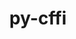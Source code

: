 ---
title: "py-cffi"
layout: cache
categories: [package, develop-2024-03-10]
meta: {"versions": ["1.15.1"], "compilers": ["apple-clang@=15.0.0", "cce@=15.0.1", "gcc@=11.1.0", "gcc@=11.4.0", "gcc@=7.3.1", "gcc@=7.5.0", "gcc@=9.4.0", "oneapi@=2024.0.0"], "oss": ["amzn2", "rhel8", "ubuntu18.04", "ubuntu20.04", "ubuntu22.04", "ventura"], "platforms": ["darwin", "linux"], "targets": ["aarch64", "neoverse_n1", "neoverse_v1", "neoverse_v2", "ppc64le", "x86_64_v3", "zen4"], "stacks": ["aws-isc", "aws-isc-aarch64", "data-vis-sdk", "e4s", "e4s-cray-rhel", "e4s-neoverse-v2", "e4s-neoverse_v1", "e4s-oneapi", "e4s-power", "ml-darwin-aarch64-mps", "ml-linux-x86_64-cpu", "ml-linux-x86_64-cuda", "ml-linux-x86_64-rocm", "radiuss", "root"], "num_specs": 25, "num_specs_by_stack": {"root": 25, "ml-darwin-aarch64-mps": 1, "aws-isc-aarch64": 2, "aws-isc": 1, "e4s-power": 3, "e4s-cray-rhel": 1, "radiuss": 1, "data-vis-sdk": 2, "e4s-neoverse_v1": 3, "e4s-neoverse-v2": 3, "e4s": 4, "ml-linux-x86_64-cpu": 1, "ml-linux-x86_64-cuda": 1, "ml-linux-x86_64-rocm": 1, "e4s-oneapi": 3}}
spec_details: [{"hash": "pvj5g4lmjf2onvhqj2phkiwyq356dgb7", "compiler": "apple-clang@=15.0.0", "versions": ["1.15.1"], "os": "ventura", "platform": "darwin", "target": "aarch64", "variants": ["build_system=python_pip"], "stacks": ["root", "ml-darwin-aarch64-mps"], "size": "-", "tarball": "https://binaries.spack.io/releases/develop-2024-03-10/build_cache/darwin-ventura-aarch64/apple-clang-15.0.0/py-cffi-1.15.1/darwin-ventura-aarch64-apple-clang-15.0.0-py-cffi-1.15.1-pvj5g4lmjf2onvhqj2phkiwyq356dgb7.spack"}, {"hash": "oip5unxiu7mljhazrutjidknhfr26vfk", "compiler": "gcc@=7.3.1", "versions": ["1.15.1"], "os": "amzn2", "platform": "linux", "target": "aarch64", "variants": ["build_system=python_pip"], "stacks": ["aws-isc-aarch64", "root"], "size": "-", "tarball": "https://binaries.spack.io/releases/develop-2024-03-10/build_cache/linux-amzn2-aarch64/gcc-7.3.1/py-cffi-1.15.1/linux-amzn2-aarch64-gcc-7.3.1-py-cffi-1.15.1-oip5unxiu7mljhazrutjidknhfr26vfk.spack"}, {"hash": "xzqijcmsvnrycdymswlyxswhhbac56wq", "compiler": "gcc@=7.3.1", "versions": ["1.15.1"], "os": "amzn2", "platform": "linux", "target": "neoverse_n1", "variants": ["build_system=python_pip"], "stacks": ["aws-isc-aarch64", "root"], "size": "-", "tarball": "https://binaries.spack.io/releases/develop-2024-03-10/build_cache/linux-amzn2-neoverse_n1/gcc-7.3.1/py-cffi-1.15.1/linux-amzn2-neoverse_n1-gcc-7.3.1-py-cffi-1.15.1-xzqijcmsvnrycdymswlyxswhhbac56wq.spack"}, {"hash": "45td4bs54sbfsb7524bhcuvt6hakdt4a", "compiler": "gcc@=7.3.1", "versions": ["1.15.1"], "os": "amzn2", "platform": "linux", "target": "x86_64_v3", "variants": ["build_system=python_pip"], "stacks": ["aws-isc", "root"], "size": "-", "tarball": "https://binaries.spack.io/releases/develop-2024-03-10/build_cache/linux-amzn2-x86_64_v3/gcc-7.3.1/py-cffi-1.15.1/linux-amzn2-x86_64_v3-gcc-7.3.1-py-cffi-1.15.1-45td4bs54sbfsb7524bhcuvt6hakdt4a.spack"}, {"hash": "kmjzrwjsy6pzh7wgvtvhioorb23evgng", "compiler": "gcc@=9.4.0", "versions": ["1.15.1"], "os": "ubuntu20.04", "platform": "linux", "target": "ppc64le", "variants": ["build_system=python_pip"], "stacks": ["e4s-power", "root"], "size": "-", "tarball": "https://binaries.spack.io/releases/develop-2024-03-10/build_cache/linux-ubuntu20.04-ppc64le/gcc-9.4.0/py-cffi-1.15.1/linux-ubuntu20.04-ppc64le-gcc-9.4.0-py-cffi-1.15.1-kmjzrwjsy6pzh7wgvtvhioorb23evgng.spack"}, {"hash": "ihu6he2quujkri7zk6biuf64x353v55n", "compiler": "cce@=15.0.1", "versions": ["1.15.1"], "os": "rhel8", "platform": "linux", "target": "zen4", "variants": ["build_system=python_pip"], "stacks": ["root", "e4s-cray-rhel"], "size": "-", "tarball": "https://binaries.spack.io/releases/develop-2024-03-10/build_cache/linux-rhel8-zen4/cce-15.0.1/py-cffi-1.15.1/linux-rhel8-zen4-cce-15.0.1-py-cffi-1.15.1-ihu6he2quujkri7zk6biuf64x353v55n.spack"}, {"hash": "bpv2vmhma3m7wtldx2bjnebk6kupckuq", "compiler": "gcc@=7.5.0", "versions": ["1.15.1"], "os": "ubuntu18.04", "platform": "linux", "target": "x86_64_v3", "variants": ["build_system=python_pip"], "stacks": ["root", "radiuss"], "size": "-", "tarball": "https://binaries.spack.io/releases/develop-2024-03-10/build_cache/linux-ubuntu18.04-x86_64_v3/gcc-7.5.0/py-cffi-1.15.1/linux-ubuntu18.04-x86_64_v3-gcc-7.5.0-py-cffi-1.15.1-bpv2vmhma3m7wtldx2bjnebk6kupckuq.spack"}, {"hash": "g2nxmvfwe5semrwsjuvacc67kqpsdwit", "compiler": "gcc@=9.4.0", "versions": ["1.15.1"], "os": "ubuntu20.04", "platform": "linux", "target": "ppc64le", "variants": ["build_system=python_pip"], "stacks": ["e4s-power", "root"], "size": "-", "tarball": "https://binaries.spack.io/releases/develop-2024-03-10/build_cache/linux-ubuntu20.04-ppc64le/gcc-9.4.0/py-cffi-1.15.1/linux-ubuntu20.04-ppc64le-gcc-9.4.0-py-cffi-1.15.1-g2nxmvfwe5semrwsjuvacc67kqpsdwit.spack"}, {"hash": "ab6zbjknqz566ddsdztxvgcayrlau5x6", "compiler": "gcc@=9.4.0", "versions": ["1.15.1"], "os": "ubuntu20.04", "platform": "linux", "target": "ppc64le", "variants": ["build_system=python_pip"], "stacks": ["e4s-power", "root"], "size": "-", "tarball": "https://binaries.spack.io/releases/develop-2024-03-10/build_cache/linux-ubuntu20.04-ppc64le/gcc-9.4.0/py-cffi-1.15.1/linux-ubuntu20.04-ppc64le-gcc-9.4.0-py-cffi-1.15.1-ab6zbjknqz566ddsdztxvgcayrlau5x6.spack"}, {"hash": "crdpbmsabyu5k65numca6aaxqbvhcazz", "compiler": "gcc@=11.1.0", "versions": ["1.15.1"], "os": "ubuntu20.04", "platform": "linux", "target": "x86_64_v3", "variants": ["build_system=python_pip"], "stacks": ["root", "data-vis-sdk"], "size": "-", "tarball": "https://binaries.spack.io/releases/develop-2024-03-10/build_cache/linux-ubuntu20.04-x86_64_v3/gcc-11.1.0/py-cffi-1.15.1/linux-ubuntu20.04-x86_64_v3-gcc-11.1.0-py-cffi-1.15.1-crdpbmsabyu5k65numca6aaxqbvhcazz.spack"}, {"hash": "iqrdhefrtfiroz2zieblap6zwlfwv624", "compiler": "gcc@=11.1.0", "versions": ["1.15.1"], "os": "ubuntu20.04", "platform": "linux", "target": "x86_64_v3", "variants": ["build_system=python_pip"], "stacks": ["root", "data-vis-sdk"], "size": "-", "tarball": "https://binaries.spack.io/releases/develop-2024-03-10/build_cache/linux-ubuntu20.04-x86_64_v3/gcc-11.1.0/py-cffi-1.15.1/linux-ubuntu20.04-x86_64_v3-gcc-11.1.0-py-cffi-1.15.1-iqrdhefrtfiroz2zieblap6zwlfwv624.spack"}, {"hash": "qz2oow3cfgpe23vspdtjqbzxdla4lni6", "compiler": "gcc@=11.4.0", "versions": ["1.15.1"], "os": "ubuntu22.04", "platform": "linux", "target": "neoverse_v1", "variants": ["build_system=python_pip"], "stacks": ["e4s-neoverse_v1", "root"], "size": "-", "tarball": "https://binaries.spack.io/releases/develop-2024-03-10/build_cache/linux-ubuntu22.04-neoverse_v1/gcc-11.4.0/py-cffi-1.15.1/linux-ubuntu22.04-neoverse_v1-gcc-11.4.0-py-cffi-1.15.1-qz2oow3cfgpe23vspdtjqbzxdla4lni6.spack"}, {"hash": "mpzu3t26h3u6pbtywcytbcqy5zuf3ru2", "compiler": "gcc@=11.4.0", "versions": ["1.15.1"], "os": "ubuntu22.04", "platform": "linux", "target": "neoverse_v1", "variants": ["build_system=python_pip"], "stacks": ["e4s-neoverse_v1", "root"], "size": "-", "tarball": "https://binaries.spack.io/releases/develop-2024-03-10/build_cache/linux-ubuntu22.04-neoverse_v1/gcc-11.4.0/py-cffi-1.15.1/linux-ubuntu22.04-neoverse_v1-gcc-11.4.0-py-cffi-1.15.1-mpzu3t26h3u6pbtywcytbcqy5zuf3ru2.spack"}, {"hash": "3at2jowlzpau72ujemhdsnabcbbfteko", "compiler": "gcc@=11.4.0", "versions": ["1.15.1"], "os": "ubuntu22.04", "platform": "linux", "target": "neoverse_v1", "variants": ["build_system=python_pip"], "stacks": ["e4s-neoverse_v1", "root"], "size": "-", "tarball": "https://binaries.spack.io/releases/develop-2024-03-10/build_cache/linux-ubuntu22.04-neoverse_v1/gcc-11.4.0/py-cffi-1.15.1/linux-ubuntu22.04-neoverse_v1-gcc-11.4.0-py-cffi-1.15.1-3at2jowlzpau72ujemhdsnabcbbfteko.spack"}, {"hash": "kmlzznfzycyd5f3dxixyq5hkbitj42mb", "compiler": "gcc@=11.4.0", "versions": ["1.15.1"], "os": "ubuntu22.04", "platform": "linux", "target": "neoverse_v2", "variants": ["build_system=python_pip"], "stacks": ["e4s-neoverse-v2", "root"], "size": "-", "tarball": "https://binaries.spack.io/releases/develop-2024-03-10/build_cache/linux-ubuntu22.04-neoverse_v2/gcc-11.4.0/py-cffi-1.15.1/linux-ubuntu22.04-neoverse_v2-gcc-11.4.0-py-cffi-1.15.1-kmlzznfzycyd5f3dxixyq5hkbitj42mb.spack"}, {"hash": "gvovensmb4gzhvflo37zuviqqslllaju", "compiler": "gcc@=11.4.0", "versions": ["1.15.1"], "os": "ubuntu22.04", "platform": "linux", "target": "neoverse_v2", "variants": ["build_system=python_pip"], "stacks": ["e4s-neoverse-v2", "root"], "size": "-", "tarball": "https://binaries.spack.io/releases/develop-2024-03-10/build_cache/linux-ubuntu22.04-neoverse_v2/gcc-11.4.0/py-cffi-1.15.1/linux-ubuntu22.04-neoverse_v2-gcc-11.4.0-py-cffi-1.15.1-gvovensmb4gzhvflo37zuviqqslllaju.spack"}, {"hash": "2d567h6tvrvwpjo4is5xgpwyfcm56vz5", "compiler": "gcc@=11.4.0", "versions": ["1.15.1"], "os": "ubuntu22.04", "platform": "linux", "target": "neoverse_v2", "variants": ["build_system=python_pip"], "stacks": ["e4s-neoverse-v2", "root"], "size": "-", "tarball": "https://binaries.spack.io/releases/develop-2024-03-10/build_cache/linux-ubuntu22.04-neoverse_v2/gcc-11.4.0/py-cffi-1.15.1/linux-ubuntu22.04-neoverse_v2-gcc-11.4.0-py-cffi-1.15.1-2d567h6tvrvwpjo4is5xgpwyfcm56vz5.spack"}, {"hash": "ekpsqnsuew5jhfvxyuiddp6m24lb3zij", "compiler": "gcc@=11.4.0", "versions": ["1.15.1"], "os": "ubuntu22.04", "platform": "linux", "target": "x86_64_v3", "variants": ["build_system=python_pip"], "stacks": ["e4s", "root"], "size": "-", "tarball": "https://binaries.spack.io/releases/develop-2024-03-10/build_cache/linux-ubuntu22.04-x86_64_v3/gcc-11.4.0/py-cffi-1.15.1/linux-ubuntu22.04-x86_64_v3-gcc-11.4.0-py-cffi-1.15.1-ekpsqnsuew5jhfvxyuiddp6m24lb3zij.spack"}, {"hash": "nfxk4qhzrqm2ca3x6wlwa2f6nazzscem", "compiler": "gcc@=11.4.0", "versions": ["1.15.1"], "os": "ubuntu22.04", "platform": "linux", "target": "x86_64_v3", "variants": ["build_system=python_pip"], "stacks": ["e4s", "root"], "size": "-", "tarball": "https://binaries.spack.io/releases/develop-2024-03-10/build_cache/linux-ubuntu22.04-x86_64_v3/gcc-11.4.0/py-cffi-1.15.1/linux-ubuntu22.04-x86_64_v3-gcc-11.4.0-py-cffi-1.15.1-nfxk4qhzrqm2ca3x6wlwa2f6nazzscem.spack"}, {"hash": "32v47lpsocyjin56ehkoesphjtkua4oh", "compiler": "gcc@=11.4.0", "versions": ["1.15.1"], "os": "ubuntu22.04", "platform": "linux", "target": "x86_64_v3", "variants": ["build_system=python_pip"], "stacks": ["e4s", "root"], "size": "-", "tarball": "https://binaries.spack.io/releases/develop-2024-03-10/build_cache/linux-ubuntu22.04-x86_64_v3/gcc-11.4.0/py-cffi-1.15.1/linux-ubuntu22.04-x86_64_v3-gcc-11.4.0-py-cffi-1.15.1-32v47lpsocyjin56ehkoesphjtkua4oh.spack"}, {"hash": "eydl4ux2iibh7c4itkaxyqxtz6j2sqza", "compiler": "gcc@=11.4.0", "versions": ["1.15.1"], "os": "ubuntu22.04", "platform": "linux", "target": "x86_64_v3", "variants": ["build_system=python_pip"], "stacks": ["e4s", "root"], "size": "-", "tarball": "https://binaries.spack.io/releases/develop-2024-03-10/build_cache/linux-ubuntu22.04-x86_64_v3/gcc-11.4.0/py-cffi-1.15.1/linux-ubuntu22.04-x86_64_v3-gcc-11.4.0-py-cffi-1.15.1-eydl4ux2iibh7c4itkaxyqxtz6j2sqza.spack"}, {"hash": "xs6tredhtwcn6efxl43pdzyul56qtudm", "compiler": "gcc@=11.4.0", "versions": ["1.15.1"], "os": "ubuntu22.04", "platform": "linux", "target": "x86_64_v3", "variants": ["build_system=python_pip"], "stacks": ["ml-linux-x86_64-cpu", "ml-linux-x86_64-cuda", "ml-linux-x86_64-rocm", "root"], "size": "-", "tarball": "https://binaries.spack.io/releases/develop-2024-03-10/build_cache/linux-ubuntu22.04-x86_64_v3/gcc-11.4.0/py-cffi-1.15.1/linux-ubuntu22.04-x86_64_v3-gcc-11.4.0-py-cffi-1.15.1-xs6tredhtwcn6efxl43pdzyul56qtudm.spack"}, {"hash": "kjjmgfjxdoh2aql25nq2ijzfrcuy4gs3", "compiler": "oneapi@=2024.0.0", "versions": ["1.15.1"], "os": "ubuntu22.04", "platform": "linux", "target": "x86_64_v3", "variants": ["build_system=python_pip"], "stacks": ["e4s-oneapi", "root"], "size": "-", "tarball": "https://binaries.spack.io/releases/develop-2024-03-10/build_cache/linux-ubuntu22.04-x86_64_v3/oneapi-2024.0.0/py-cffi-1.15.1/linux-ubuntu22.04-x86_64_v3-oneapi-2024.0.0-py-cffi-1.15.1-kjjmgfjxdoh2aql25nq2ijzfrcuy4gs3.spack"}, {"hash": "nghmcs3r7l32mlvzbwftdnbvyjefq73f", "compiler": "oneapi@=2024.0.0", "versions": ["1.15.1"], "os": "ubuntu22.04", "platform": "linux", "target": "x86_64_v3", "variants": ["build_system=python_pip"], "stacks": ["e4s-oneapi", "root"], "size": "-", "tarball": "https://binaries.spack.io/releases/develop-2024-03-10/build_cache/linux-ubuntu22.04-x86_64_v3/oneapi-2024.0.0/py-cffi-1.15.1/linux-ubuntu22.04-x86_64_v3-oneapi-2024.0.0-py-cffi-1.15.1-nghmcs3r7l32mlvzbwftdnbvyjefq73f.spack"}, {"hash": "kvkasv7ard4fwu6fdgfgoet6tu4ejvch", "compiler": "oneapi@=2024.0.0", "versions": ["1.15.1"], "os": "ubuntu22.04", "platform": "linux", "target": "x86_64_v3", "variants": ["build_system=python_pip"], "stacks": ["e4s-oneapi", "root"], "size": "-", "tarball": "https://binaries.spack.io/releases/develop-2024-03-10/build_cache/linux-ubuntu22.04-x86_64_v3/oneapi-2024.0.0/py-cffi-1.15.1/linux-ubuntu22.04-x86_64_v3-oneapi-2024.0.0-py-cffi-1.15.1-kvkasv7ard4fwu6fdgfgoet6tu4ejvch.spack"}]
---